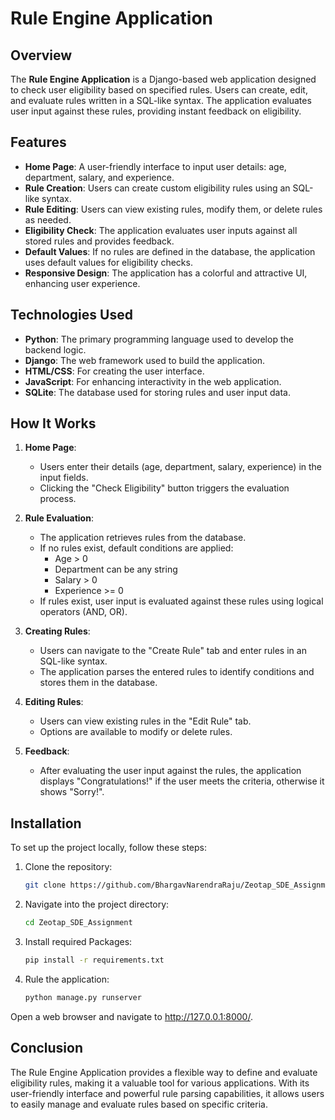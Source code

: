 # Rule Engine Application

## Overview

The **Rule Engine Application** is a Django-based web application designed to check user eligibility based on specified rules. Users can create, edit, and evaluate rules written in a SQL-like syntax. The application evaluates user input against these rules, providing instant feedback on eligibility.

## Features

- **Home Page**: A user-friendly interface to input user details: age, department, salary, and experience.
- **Rule Creation**: Users can create custom eligibility rules using an SQL-like syntax.
- **Rule Editing**: Users can view existing rules, modify them, or delete rules as needed.
- **Eligibility Check**: The application evaluates user inputs against all stored rules and provides feedback.
- **Default Values**: If no rules are defined in the database, the application uses default values for eligibility checks.
- **Responsive Design**: The application has a colorful and attractive UI, enhancing user experience.

## Technologies Used

- **Python**: The primary programming language used to develop the backend logic.
- **Django**: The web framework used to build the application.
- **HTML/CSS**: For creating the user interface.
- **JavaScript**: For enhancing interactivity in the web application.
- **SQLite**: The database used for storing rules and user input data.

## How It Works

1. **Home Page**:
   - Users enter their details (age, department, salary, experience) in the input fields.
   - Clicking the "Check Eligibility" button triggers the evaluation process.

2. **Rule Evaluation**:
   - The application retrieves rules from the database.
   - If no rules exist, default conditions are applied:
     - Age > 0
     - Department can be any string
     - Salary > 0
     - Experience >= 0
   - If rules exist, user input is evaluated against these rules using logical operators (AND, OR).

3. **Creating Rules**:
   - Users can navigate to the "Create Rule" tab and enter rules in an SQL-like syntax.
   - The application parses the entered rules to identify conditions and stores them in the database.

4. **Editing Rules**:
   - Users can view existing rules in the "Edit Rule" tab.
   - Options are available to modify or delete rules.

5. **Feedback**:
   - After evaluating the user input against the rules, the application displays "Congratulations!" if the user meets the criteria, otherwise it shows "Sorry!".

## Installation

To set up the project locally, follow these steps:

1. Clone the repository:
   ```bash
   git clone https://github.com/BhargavNarendraRaju/Zeotap_SDE_Assignment.git

2. Navigate into the project directory:
   ```bash
   cd Zeotap_SDE_Assignment

3. Install required Packages:
   ```bash
   pip install -r requirements.txt
   
4. Rule the application:
   ```bash
   python manage.py runserver

Open a web browser and navigate to http://127.0.0.1:8000/.

## Conclusion
The Rule Engine Application provides a flexible way to define and evaluate eligibility rules, making it a valuable tool for various applications. With its user-friendly interface and powerful rule parsing capabilities, it allows users to easily manage and evaluate rules based on specific criteria.



